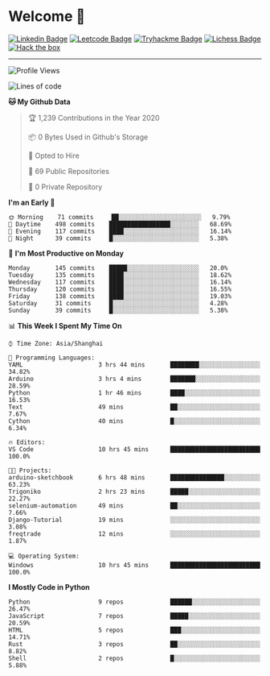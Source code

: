 # Welcome 👋

[![Linkedin Badge](https://img.shields.io/badge/-PedroTorres-blue?style=flat-square&logo=Linkedin&logoColor=white&link=https://www.linkedin.com/in/PedroTorres/)](https://www.linkedin.com/in/pedro-torres-cruz/)
[![Leetcode Badge](https://img.shields.io/badge/profile-leetcode-green)](https://leetcode.com/corfucinas/)
[![Tryhackme Badge](https://img.shields.io/badge/profile-tryhackme-blue)](https://tryhackme.com/p/Corfucinas/)
[![Lichess Badge](https://img.shields.io/badge/challenge_me-lichess-yellow)](https://lichess.org/@/Corfucinas)
[![Hack the box](https://img.shields.io/badge/hack_the_box-profile-red)](https://www.hackthebox.eu/profile/375826)

---

<!--START_SECTION:waka-->
![Profile Views](http://img.shields.io/badge/Profile%20Views-8-blue)

![Lines of code](https://img.shields.io/badge/From%20Hello%20World%20I%27ve%20Written-6.1%20million%20lines%20of%20code-blue)

**🐱 My Github Data** 

> 🏆 1,239 Contributions in the Year 2020
 > 
> 📦 0 Bytes Used in Github's Storage 
 > 
> 💼 Opted to Hire
 > 
> 📜 69 Public Repositories
 > 
> 🔑 0 Private Repository 
 > 
**I'm an Early 🐤** 

```text
🌞 Morning    71 commits     ██░░░░░░░░░░░░░░░░░░░░░░░   9.79% 
🌆 Daytime    498 commits    █████████████████░░░░░░░░   68.69% 
🌃 Evening    117 commits    ████░░░░░░░░░░░░░░░░░░░░░   16.14% 
🌙 Night      39 commits     █░░░░░░░░░░░░░░░░░░░░░░░░   5.38%

```
📅 **I'm Most Productive on Monday** 

```text
Monday       145 commits    █████░░░░░░░░░░░░░░░░░░░░   20.0% 
Tuesday      135 commits    ████░░░░░░░░░░░░░░░░░░░░░   18.62% 
Wednesday    117 commits    ████░░░░░░░░░░░░░░░░░░░░░   16.14% 
Thursday     120 commits    ████░░░░░░░░░░░░░░░░░░░░░   16.55% 
Friday       138 commits    ████░░░░░░░░░░░░░░░░░░░░░   19.03% 
Saturday     31 commits     █░░░░░░░░░░░░░░░░░░░░░░░░   4.28% 
Sunday       39 commits     █░░░░░░░░░░░░░░░░░░░░░░░░   5.38%

```


📊 **This Week I Spent My Time On** 

```text
⌚︎ Time Zone: Asia/Shanghai

💬 Programming Languages: 
YAML                     3 hrs 44 mins       ████████░░░░░░░░░░░░░░░░░   34.82% 
Arduino                  3 hrs 4 mins        ███████░░░░░░░░░░░░░░░░░░   28.59% 
Python                   1 hr 46 mins        ████░░░░░░░░░░░░░░░░░░░░░   16.53% 
Text                     49 mins             ██░░░░░░░░░░░░░░░░░░░░░░░   7.67% 
Cython                   40 mins             █░░░░░░░░░░░░░░░░░░░░░░░░   6.34%

🔥 Editors: 
VS Code                  10 hrs 45 mins      █████████████████████████   100.0%

🐱‍💻 Projects: 
arduino-sketchbook       6 hrs 48 mins       ███████████████░░░░░░░░░░   63.23% 
Trigoniko                2 hrs 23 mins       █████░░░░░░░░░░░░░░░░░░░░   22.27% 
selenium-automation      49 mins             ██░░░░░░░░░░░░░░░░░░░░░░░   7.66% 
Django-Tutorial          19 mins             ░░░░░░░░░░░░░░░░░░░░░░░░░   3.08% 
freqtrade                12 mins             ░░░░░░░░░░░░░░░░░░░░░░░░░   1.87%

💻 Operating System: 
Windows                  10 hrs 45 mins      █████████████████████████   100.0%

```

**I Mostly Code in Python** 

```text
Python                   9 repos             ██████░░░░░░░░░░░░░░░░░░░   26.47% 
JavaScript               7 repos             █████░░░░░░░░░░░░░░░░░░░░   20.59% 
HTML                     5 repos             ███░░░░░░░░░░░░░░░░░░░░░░   14.71% 
Rust                     3 repos             ██░░░░░░░░░░░░░░░░░░░░░░░   8.82% 
Shell                    2 repos             █░░░░░░░░░░░░░░░░░░░░░░░░   5.88%

```



<!--END_SECTION:waka-->
